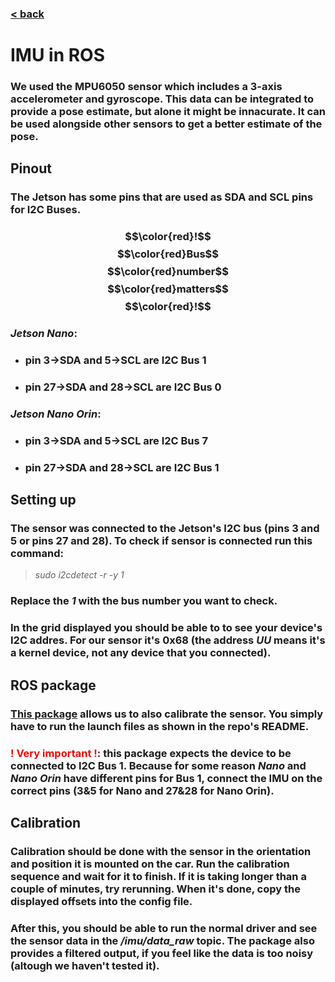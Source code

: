 ### [< back](../GuideForDocumentation.md)
# IMU in ROS

### We used the MPU6050 sensor which includes a 3-axis accelerometer and gyroscope. This data can be integrated to provide a pose estimate, but alone it might be innacurate. It can be used alongside other sensors to get a better estimate of the pose.

## Pinout
### The Jetson has some pins that are used as SDA and SCL pins for I2C Buses.
### **$$\color{red}!$$ $$\color{red}Bus$$ $$\color{red}number$$ $$\color{red}matters$$ $$\color{red}!$$**
### *Jetson Nano*:
- ### pin 3->SDA and 5->SCL are I2C Bus 1
- ### pin 27->SDA and 28->SCL are I2C Bus 0

### *Jetson Nano Orin*:
- ### pin 3->SDA and 5->SCL are I2C Bus 7
- ### pin 27->SDA and 28->SCL are I2C Bus 1

## Setting up
### The sensor was connected to the Jetson's I2C bus (pins 3 and 5 or pins 27 and 28). To check if sensor is connected run this command:
> *sudo i2cdetect -r -y 1*
### Replace the *1* with the bus number you want to check.
### In the grid displayed you should be able to to see your device's I2C addres. For our sensor it's 0x68 (the address *UU* means it's a kernel device, not any device that you connected).

## ROS package
### [This package](https://github.com/Brazilian-Institute-of-Robotics/mpu6050_driver) allows us to also calibrate the sensor. You simply have to run the launch files as shown in the repo's README.
### **<span style="color:red">! Very important !</span>**: this package expects the device to be connected to I2C Bus 1. Because for some reason *Nano* and *Nano Orin* have different pins for Bus 1, connect the IMU on the correct pins (3&5 for Nano and 27&28 for Nano Orin).

## Calibration
### Calibration should be done with the sensor in the orientation and position it is mounted on the car. Run the calibration sequence and wait for it to finish. If it is taking longer than a couple of minutes, try rerunning. When it's done, copy the displayed offsets into the config file.

### After this, you should be able to run the normal driver and see the sensor data in the */imu/data_raw* topic. The package also provides a filtered output, if you feel like the data is too noisy (altough we haven't tested it).
